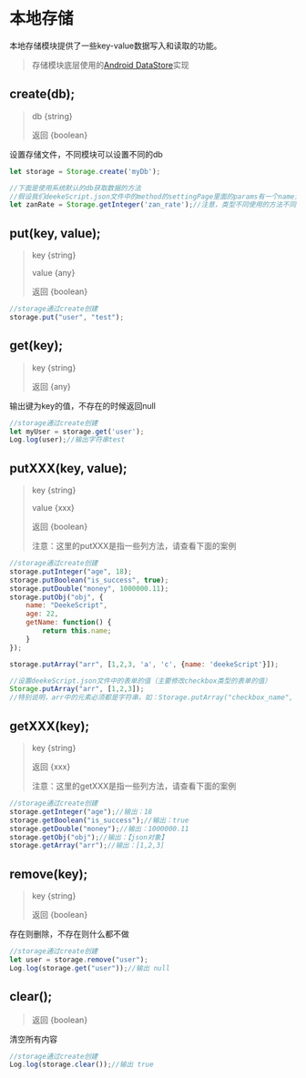 # 本地存储

本地存储模块提供了一些key-value数据写入和读取的功能。

> 存储模块底层使用的<a target="_blank" href="https://developer.android.com/topic/libraries/architecture/datastore?hl=zh-cn">Android DataStore</a>实现


## create(db);
> db {string}
> 
> 返回 {boolean}

设置存储文件，不同模块可以设置不同的db

```javascript
let storage = Storage.create('myDb');

//下面是使用系统默认的db获取数据的方法
//假设我们deekeScript.json文件中的method的settingPage里面的params有一个name为zan_rate的表单，则可以通过下面的方法获取设置的值
let zanRate = Storage.getInteger('zan_rate');//注意，类型不同使用的方法不同，否则读取的数据会存在问题
```

## put(key, value);
> key {string}
> 
> value {any}
> 
> 返回 {boolean}


```javascript
//storage通过create创建
storage.put("user", "test");
```

## get(key);
> key {string}
> 
> 返回 {any}

输出键为key的值，不存在的时候返回null

```javascript
//storage通过create创建
let myUser = storage.get('user');
Log.log(user);//输出字符串test
```

## putXXX(key, value);
> key {string}
> 
> value {xxx}
> 
> 返回 {boolean}
>
> 注意：这里的putXXX是指一些列方法，请查看下面的案例


```javascript
//storage通过create创建
storage.putInteger("age", 18);
storage.putBoolean("is_success", true);
storage.putDouble("money", 1000000.11);
storage.putObj("obj", {
    name: "DeekeScript",
    age: 22,
    getName: function() {
        return this.name;
    }
});

storage.putArray("arr", [1,2,3, 'a', 'c', {name: 'deekeScript'}]);

//设置deekeScript.json文件中的表单的值（主要修改checkbox类型的表单的值）
Storage.putArray("arr", [1,2,3]);
//特别说明，arr中的元素必须都是字符串，如：Storage.putArray("checkbox_name", ["1","2","3"]);
```

## getXXX(key);
> key {string}
> 
> 返回 {xxx}
>
> 注意：这里的getXXX是指一些列方法，请查看下面的案例

```javascript
//storage通过create创建
storage.getInteger("age");//输出：18
storage.getBoolean("is_success");//输出：true
storage.getDouble("money");//输出：1000000.11
storage.getObj("obj");//输出：【json对象】
storage.getArray("arr");//输出：[1,2,3]
```

## remove(key);
> key {string}
> 
> 返回 {boolean}

存在则删除，不存在则什么都不做

```javascript
//storage通过create创建
let user = storage.remove("user");
Log.log(storage.get("user"));//输出 null
```

## clear();
> 返回 {boolean}

清空所有内容

```javascript
//storage通过create创建
Log.log(storage.clear());//输出 true
```
